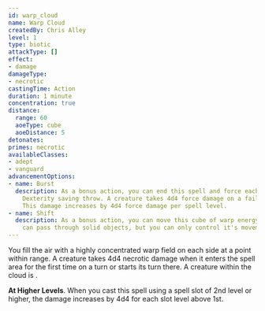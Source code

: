```yaml
---
id: warp_cloud
name: Warp Cloud
createdBy: Chris Alley
level: 1
type: biotic
attackType: []
effect:
- damage
damageType:
- necrotic
castingTime: Action
duration: 1 minute
concentration: true
distance:
  range: 60
  aoeType: cube
  aoeDistance: 5
detonates: 
primes: necrotic
availableClasses:
- adept
- vanguard
advancementOptions:
- name: Burst    
  description: As a bonus action, you can end this spell and force each creature within <me-distance length="5" /> of the cloud to make a 
    Dexterity saving throw. A creature takes 4d4 force damage on a failed save or half as much on a successful one.
    This damage increases by 4d4 force damage per spell level. 
- name: Shift  
  description: As a bonus action, you can move this cube of warp energy up to 4 meters in any direction you choose. It 
    can pass through solid objects, but you can only control it's movement while you have line of sight.
---
```

You fill the air with a highly concentrated warp field <me-distance length="5" /> on each side at a point within range. A creature takes
4d4 necrotic damage when it enters the spell area for the first time on a turn or starts its turn there. A creature
within the cloud is <me-condition id="primed" sub="necrotic"/>.

__At Higher Levels__. When you cast this spell using a spell slot of 2nd level or higher, the damage increases by 4d4 
for each slot level above 1st.
